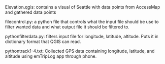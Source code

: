 Elevation.qgis:
  contains a visual of Seattle with data points from AccessMap and gathered data points
  
filecontrol.py:
  a python file that controls what the input file should be use to filter wanted data and what output file it should be  filtered to.

pythonfilterdata.py:
  filters input file for longitude, latitude, altitude. Puts it in dictionary format that QGIS can read.

pythontrack1-4.txt:
  Collected GPS data containing longitude, latitude, and altitude using emTripLog app through phone.
